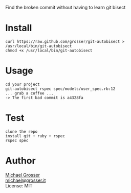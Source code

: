Find the broken commit without having to learn git bisect

Install
=======
    curl https://raw.github.com/grosser/git-autobisect > /usr/local/bin/git-autobisect
    chmod +x /usr/local/bin/git-autobisect

Usage
=====

    cd your project
    git-autobisect rspec spec/models/user_spec.rb:12
    ... grab a coffee ...
    -> The first bad commit is a4328fa

Test
====

    clone the repo
    install git + ruby + rspec
    rspec spec


Author
======
[Michael Grosser](http://grosser.it)<br/>
michael@grosser.it<br/>
License: MIT<br/>
